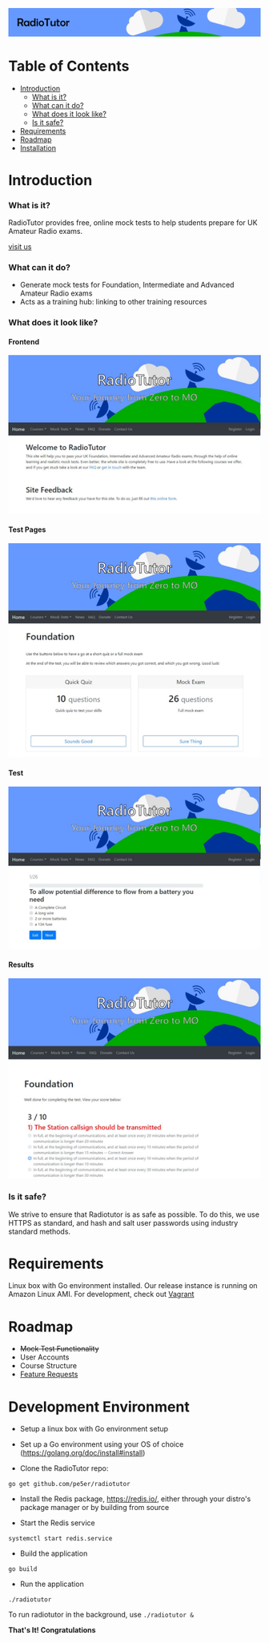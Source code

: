![banner](media/git_banner.png)

# Table of Contents

- [Introduction](https://github.com/radiotutor/radiotutor/#introduction)
	- [What is it?](https://github.com/radiotutor/radiotutor/#what-is-it)
	- [What can it do?](https://github.com/radiotutor/radiotutor/#what-can-it-do)
	- [What does it look like?](https://github.com/radiotutor/radiotutor/#what-does-it-look-like)
	- [Is it safe?](https://github.com/radiotutor/radiotutor/#is-it-safe)
- [Requirements](https://github.com/radiotutor/radiotutor/#requirements)
- [Roadmap](https://github.com/radiotutor/radiotutor/#roadmap)
- [Installation](https://github.com/radiotutor/radiotutor/#development-environment)

# Introduction

### What is it?
RadioTutor provides free, online mock tests to help students prepare for UK Amateur Radio exams.

[visit us](https://radiotutor.uk)

### What can it do?
- Generate mock tests for Foundation, Intermediate and Advanced Amateur Radio exams
- Acts as a training hub: linking to other training resources

### What does it look like?

#### Frontend
![frontend](media/Frontend.jpg)
#### Test Pages
![test](media/Testpage.JPG)
#### Test
![test](media/Test.JPG)
#### Results
![results](media/Results.JPG)


### Is it safe?
We strive to ensure that Radiotutor is as safe as possible. To do this, we use HTTPS as standard, and hash and salt user passwords using industry standard methods.

# Requirements
Linux box with Go environment installed. Our release instance is running on Amazon Linux AMI. For development, check out [Vagrant](https://www.vagrantup.com/)

# Roadmap

- ~~Mock Test Functionality~~
- User Accounts
- Course Structure
- [Feature Requests](https://github.com/radiotutor/radiotutor/issues)


# Development Environment

- Setup a linux box with Go environment setup

- Set up a Go environment using your OS of choice (https://golang.org/doc/install#install)

- Clone the RadioTutor repo: 
```
go get github.com/pe5er/radiotutor
```

- Install the Redis package, https://redis.io/, either through your distro's package manager or by building from source

- Start the Redis service

```
systemctl start redis.service
```

- Build the application
```
go build
```

- Run the application
```
./radiotutor
```

To run radiotutor in the background, use `./radiotutor &`

__That's It! Congratulations__
